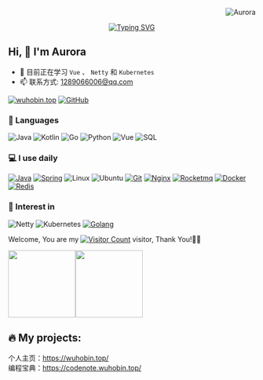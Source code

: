 <p align="right"> <img src="https://komarev.com/ghpvc/?username=wuhobin&label=Profile%20views&color=0e75b6&style=flat" alt="Aurora" /> </p>


<div align="center">
  <a href="https://www.wuhobin.top/">
    <img src="https://readme-typing-svg.demolab.com?font=Fira+Code&pause=1000&color=008c8c&width=435&lines=热爱可抵岁月漫长！;让正确的事情持续发生！&center=true&size=27" alt="Typing SVG" />
  </a>
</div>

## Hi, 👋 I'm Aurora

- 🌱 目前正在学习 `Vue` 、 `Netty` 和 `Kubernetes`
- 📫 联系方式: 1289066006@qq.com


[![wuhobin.top](https://img.shields.io/badge/-wuhobin.top-00A98F?&logo=About.me&logoColor=FFFFFF)](https://wuhobin.top/) [![GitHub](https://img.shields.io/badge/-GitHub-181717?&logo=GitHub)](https://github.com/wuhobin)

### 🚀 Languages

![Java](https://img.shields.io/badge/-Java-000?&logo=OpenJDK)
![Kotlin](https://img.shields.io/badge/-Kotlin-000?&logo=Kotlin)
![Go](https://img.shields.io/badge/-Go-000?&logo=C%2B%2B&logoColor=00599C)
![Python](https://img.shields.io/badge/-Python-000?&logo=python)
![Vue](https://img.shields.io/badge/Vue.js-35495E?logo=vue.js&logoColor=4FC08D)
![SQL](https://img.shields.io/badge/-SQL-000?&logo=sqlite&logoColor=003b57)

### 💻 I use daily

[![Java](https://img.shields.io/badge/-Java-000?&logo=OpenJDK)](https://wuhobin.top/)
[![Spring](https://img.shields.io/badge/SpringBoot-35495E?logo=Spring&logoColor=4FC08D)](https://wuhobin.top/)
![Linux](https://img.shields.io/badge/-Linux-000?&logo=Linux&logoColor=3ddc84)
![Ubuntu](https://img.shields.io/badge/-Ubuntu-000?&logo=Ubuntu)
[![Git](https://img.shields.io/badge/-Git-000000?logo=git&logoColor=FF7043)](https://wuhobin.top/)
[![Nginx](https://img.shields.io/badge/-Nginx-F6C915?logo=nginx&logoColor=029137)](https://wuhobin.top/)
[![Rocketmq](https://img.shields.io/badge/-Rocketmq-7A1FA2?logo=rocketmq&logoColor=FC8019)](https://wuhobin.top/)
[![Docker](https://img.shields.io/badge/docker-20232A?logo=docker&logoColor=61DAFB)](https://wuhobin.top/)
[![Redis](https://img.shields.io/badge/-Redis-F6C915?logo=Redis&logoColor=F16061)](https://wuhobin.top/)

### 🌱 Interest in

![Netty](https://img.shields.io/badge/-Netty-000?&logo=netty&logoColor=5D4F85)
![Kubernetes](https://img.shields.io/badge/-Kubernetes%23-000?&logo=Kubernetes&logoColor=239120)
[![Golang](https://img.shields.io/badge/-Golang-02569B?logo=go&logoColor=00ACC1)](https://wuhobin.top/)


Welcome, You are my [![Visitor Count](https://profile-counter.glitch.me/all-smile/count.svg)](https://wuhobin.top/) visitor, Thank You!🎉🎉


<span><img src="https://github-readme-stats.vercel.app/api/top-langs/?username=wuhobin&layout=compact" height="137px" /></span><span><img height="137px" src="https://github-readme-stats.vercel.app/api?username=wuhobin&hide_title=true&hide_border=true&show_icons=trueline_height=21&text_color=000&icon_color=000&bg_color=0,ea6161,ffc64d,fffc4d,52fa5a&theme=graywhite" /> </span>

🔥 My projects:
-----------------------
个人主页：https://wuhobin.top/</br>
编程宝典：https://codenote.wuhobin.top/

